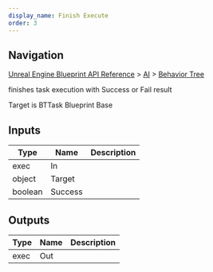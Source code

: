 ```yaml
---
display_name: Finish Execute
order: 3
---
```

## Navigation

[Unreal Engine Blueprint API Reference](https://dev.epicgames.com/documentation/en-us/unreal-engine/BlueprintAPI) > [AI](https://dev.epicgames.com/documentation/en-us/unreal-engine/BlueprintAPI/AI) > [Behavior Tree](https://dev.epicgames.com/documentation/en-us/unreal-engine/BlueprintAPI/AI/BehaviorTree)

finishes task execution with Success or Fail result

Target is BTTask Blueprint Base

## Inputs

| Type | Name | Description |
| --- | --- | --- |
| exec | In |  |
| object | Target |  |
| boolean | Success |  |

## Outputs

| Type | Name | Description |
| --- | --- | --- |
| exec | Out |  |
